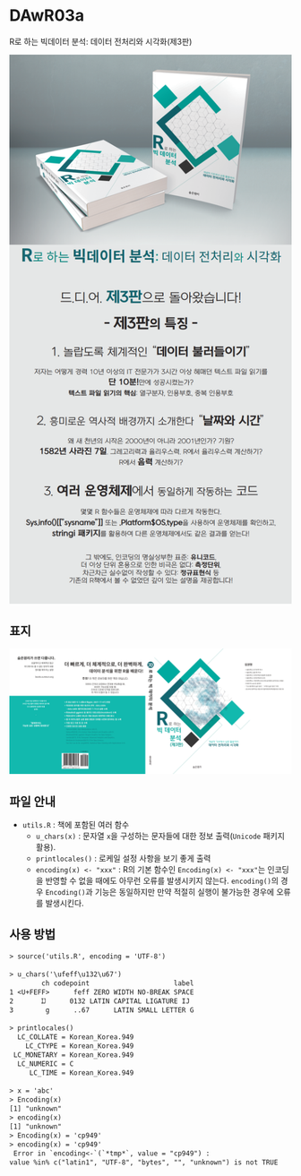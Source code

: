 # DAwR03a
R로 하는 빅데이터 분석: 데이터 전처리와 시각화(제3판)

![마케팅](ad03.png)

## 표지

![표지](3rd03.png)

## 파일 안내

* `utils.R` : 책에 포함된 여러 함수
  * `u_chars(x)` : 문자열 `x`을 구성하는 문자들에 대한 정보 출력(`Unicode` 패키지 활용).
  * `printlocales()` : 로케일 설정 사항을 보기 좋게 출력
  * `encoding(x) <- "xxx"` : R의 기본 함수인 `Encoding(x) <- "xxx"`는 인코딩을 반영할 수 없을 때에도 아무런 오류를 발생시키지 않는다. `encoding()`의 경우 `Encoding()`과 기능은 동일하지만 만약 적절히 실행이 불가능한 경우에 오류를 발생시킨다.
  
## 사용 방법

```{r}
> source('utils.R', encoding = 'UTF-8')

> u_chars('\ufeff\u132\u67')
        ch codepoint                     label
1 <U+FEFF>      feff ZERO WIDTH NO-BREAK SPACE
2       Ĳ      0132 LATIN CAPITAL LIGATURE IJ
3        g      ..67      LATIN SMALL LETTER G

> printlocales()
  LC_COLLATE = Korean_Korea.949    
    LC_CTYPE = Korean_Korea.949    
 LC_MONETARY = Korean_Korea.949    
  LC_NUMERIC = C                   
     LC_TIME = Korean_Korea.949 

> x = 'abc'
> Encoding(x)
[1] "unknown"
> encoding(x)
[1] "unknown"
> Encoding(x) = 'cp949'
> encoding(x) = 'cp949'
 Error in `encoding<-`(`*tmp*`, value = "cp949") : 
value %in% c("latin1", "UTF-8", "bytes", "", "unknown") is not TRUE 
```